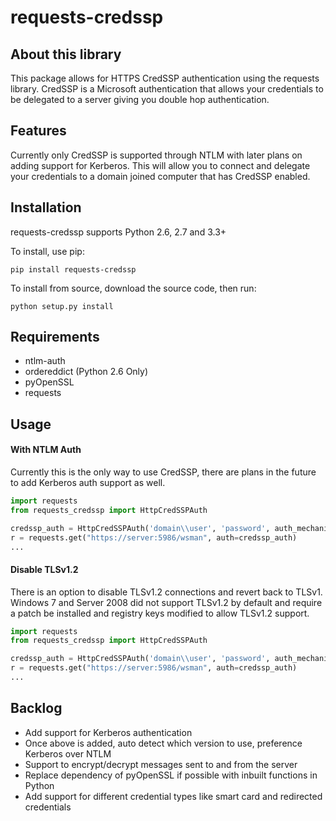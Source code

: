 requests-credssp
================

About this library
------------------

This package allows for HTTPS CredSSP authentication using the requests library. CredSSP is a Microsoft authentication that allows your credentials to be delegated to a server giving you double hop authentication.


Features
--------

Currently only CredSSP is supported through NTLM with later plans on adding support for Kerberos. This will allow you to connect and delegate your credentials to a domain joined computer that has CredSSP enabled.


Installation
------------

requests-credssp supports Python 2.6, 2.7 and 3.3+

To install, use pip:

    pip install requests-credssp

To install from source, download the source code, then run:

    python setup.py install


Requirements
------------

- ntlm-auth
- ordereddict (Python 2.6 Only)
- pyOpenSSL
- requests


Usage
------------

#### With NTLM Auth

Currently this is the only way to use CredSSP, there are plans in the future to add Kerberos auth support as well.

```python
import requests
from requests_credssp import HttpCredSSPAuth

credssp_auth = HttpCredSSPAuth('domain\\user', 'password', auth_mechanism='ntlm')
r = requests.get("https://server:5986/wsman", auth=credssp_auth)
...
```

#### Disable TLSv1.2

There is an option to disable TLSv1.2 connections and revert back to TLSv1. Windows 7 and Server 2008 did not support TLSv1.2 by default and require a patch be installed and registry keys modified to allow TLSv1.2 support.

```python
import requests
from requests_credssp import HttpCredSSPAuth

credssp_auth = HttpCredSSPAuth('domain\\user', 'password', auth_mechanism='ntlm', disable_tlsv1_2=True)
r = requests.get("https://server:5986/wsman", auth=credssp_auth)
...
```

Backlog
-------
* Add support for Kerberos authentication
* Once above is added, auto detect which version to use, preference Kerberos over NTLM
* Support to encrypt/decrypt messages sent to and from the server
* Replace dependency of pyOpenSSL if possible with inbuilt functions in Python
* Add support for different credential types like smart card and redirected credentials